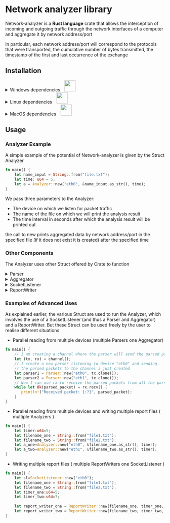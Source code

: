 # Network analyzer library

Network-analyzer is a **Rust language** crate that allows the interception of incoming and outgoing traffic
through the network interfaces of a computer and aggregate it by network address/port

In particular, each network address/port will correspond to the protocols that were transported, the cumulative number of bytes transmitted, the timestamp of the first and last
occurrence of the exchange

## Installation

<details>

  <summary>Windows dependencies&emsp;<img alt="" src="https://user-images.githubusercontent.com/12531596/203198673-59a69a92-124f-4a9f-abb0-60712c1a08d8.png" width="35px"/></summary>

In order to correctly run Network-analyzer on Windows systems you need to:

- Install [Npcap](https://npcap.com/#download).

- Download the [Npcap SDK](https://npcap.com/#download).

- Add the SDK's ```/Lib``` or ```/Lib/x64``` folder to your ```LIB``` environment variable.

</details>

<details>

  <summary>Linux dependencies&emsp;<img alt="" src="https://user-images.githubusercontent.com/12531596/203199234-94ef76ce-f4fc-4694-948f-645dede73999.png" width="35px"/></summary>

In order to correctly run Network-analyzer on Linux systems, install the libraries and header files for the libpcap library:
- On Debian based Linux:
```sh
sudo apt-get install libpcap-dev
```
- On Fedora Linux:
```sh
sudo apt-get install libpcap-devel
```
Note that if you are not running as root, you need to set capabilities to inspect a network adapter:

```sh
sudo setcap cap_net_raw,cap_net_admin=eip <your/Network-analyzer/executable/path>
```

</details>


<details>

  <summary>MacOS dependencies&emsp;<img alt="" src="https://user-images.githubusercontent.com/12531596/203199712-198d9a9d-e9c5-478d-8501-5fc6bdeed061.png" width="35px"/></summary>

MacOS natively has all the dependencies you need to build and run Network-analyzer

</details>

## Usage

### Analyzer Example

A simple example of the potential of Network-analyzer is given by the Struct Analyzer

```rust
fn main() {
    let name_input = String::from("file.txt");
    let time: u64 = 5;
    let a = Analyzer::new("eth0", &name_input.as_str(), time);
}
```
We pass three parameters to the Analyzer:
- The device on which we listen for packet traffic
- The name of the file on which we will print the analysis result
- The time interval in seconds after which the analysis result will be printed out
  
the call to new prints aggregated data by network address/port in the specified file (if it does not exist it is created) after the specified time

### Other Components

The Analyzer uses other Struct offered by Crate to function

<details>

  <summary>Parser</summary>

The Parser is a Struct used to listen to pcap packets in transit from a device and transform them into ParsedPackets, i.e. packets that have fields useful for analysis, such as:
- entry IP address
- outgoing IP address
- input port
- outgoing port
- protocol

</details>
<details>

  <summary>Aggregator</summary>

The Aggregator is a Struct that takes the packets sent by its channel's Sender, and aggregates them into a Struct (HashMap): which has the network address/port as key
</details>
<details>

  <summary>SocketListener</summary>

Socket listener is a Struct that was created for the purpose of allowing the user not to deal with the implementation of the parser and aggregator.
In fact, this Struct creates and links an aggregator and a parser and thus allows aggregated data to be obtained
</details>

<details>

  <summary>ReportWriter</summary>

Socket listener is a Struct that is responsible for taking aggregated data (e.g. from Aggregator) and printing them to files
</details>


### Examples of Advanced Uses
As explained earlier, the various Struct are used to run the Analyzer, which involves the use of a SocketListener (and thus a Parser and Aggregator) and a ReportWriter.
But these Struct can be used freely by the user to realise different situations

- Parallel reading from multiple devices (multiple Parsers one Aggregator)

```rust
fn main() {
    // I am creating a channel where the parser will send the parsed packets
    let (tx, rx) = channel();
    // I create a new parser listening to device "eth0" and sending
    // the parsed packets to the channel i just created
    let parser1 = Parser::new("eth0", tx.clone());
    let parser2 = Parser::new("eth1", tx.clone());
    // Now I can use rx to receive the parsed packets from all the parsers
    while let Ok(parsed_packet) = rx.recv() {
       println!("Received packet: {:?}", parsed_packet);
    }
}
```

- Parallel reading from multiple devices and writing multiple report files ( multiple Analyzers )
```rust
fn main() {
    let timer:u64=5;
    let filename_one = String::from("file1.txt");
    let filename_two = String::from("file2.txt");
    let a_one=Analyzer::new("eth0", &filename_one.as_str(), timer);
    let a_two=Analyzer::new("eth1", &filename_two.as_str(), timer);
}
```

- Writing multiple report files ( multiple ReportWriters one SocketListener )
```rust
fn main() {
    let sl=SocketListener::new("eth0");
    let filename_one = String::from("file1.txt");
    let filename_two = String::from("file2.txt");
    let timer_one:u64=5;
    let timer_two:u64=7;
    
    let report_writer_one = ReportWriter::new(filename_one, timer_one, sl.get_aggregated_data());
    let report_writer_two = ReportWriter::new(filename_two, timer_two, sl.get_aggregated_data());
}
```
